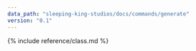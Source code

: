 ```yaml
---
data_path: "sleeping-king-studios/docs/commands/generate"
version: "0.1"
---
```


{% include reference/class.md %}
